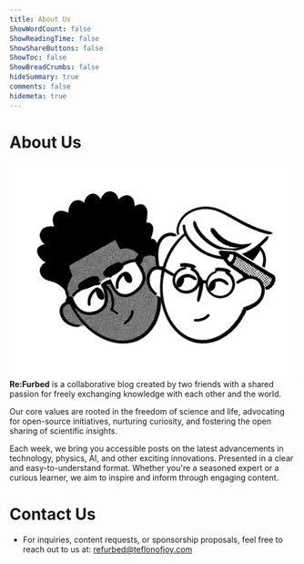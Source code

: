 ```yaml
--- 
title: About Us
ShowWordCount: false
ShowReadingTime: false
ShowShareButtons: false
ShowToc: false
ShowBreadCrumbs: false
hideSummary: true
comments: false
hidemeta: true
---
```


# About Us
![Cover](/static/profile/title.png)
**Re:Furbed** is a collaborative blog created by two friends with a shared passion for freely exchanging knowledge with each other and the world.

Our core values are rooted in the freedom of science and life, advocating for open-source initiatives, nurturing curiosity, and fostering the open sharing of scientific insights.

Each week, we bring you accessible posts on the latest advancements in technology, physics, AI, and other exciting innovations. Presented in a clear and easy-to-understand format. Whether you're a seasoned expert or a curious learner, we aim to inspire and inform through engaging content.

# Contact Us

- For inquiries, content requests, or sponsorship proposals, feel free to reach out to us at: <a href="mailto:indirizzo@email.com">refurbed@teflonofjoy.com</a>